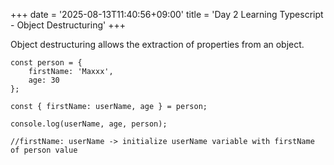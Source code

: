 +++
date = '2025-08-13T11:40:56+09:00'
title = 'Day 2 Learning Typescript -  Object Destructuring'
+++

Object destructuring allows the extraction of properties from an object.

```
const person = {
    firstName: 'Maxxx',
    age: 30
};

const { firstName: userName, age } = person;

console.log(userName, age, person);

//firstName: userName -> initialize userName variable with firstName of person value
```